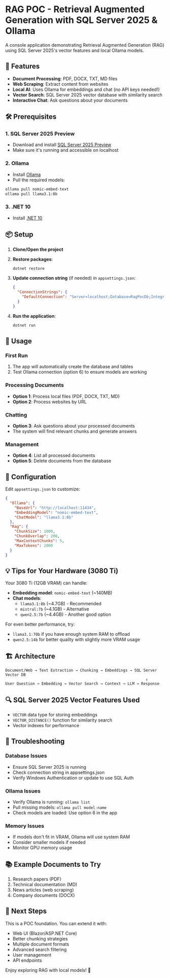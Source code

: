 # RAG POC - Retrieval Augmented Generation with SQL Server 2025 & Ollama

A console application demonstrating Retrieval Augmented Generation (RAG) using SQL Server 2025's vector features and local Ollama models.

## 🚀 Features

- **Document Processing**: PDF, DOCX, TXT, MD files
- **Web Scraping**: Extract content from websites
- **Local AI**: Uses Ollama for embeddings and chat (no API keys needed!)
- **Vector Search**: SQL Server 2025 vector database with similarity search
- **Interactive Chat**: Ask questions about your documents

## 🛠️ Prerequisites

### 1. SQL Server 2025 Preview
- Download and install [SQL Server 2025 Preview](https://info.microsoft.com/ww-landing-sql-server-2025.html)
- Make sure it's running and accessible on localhost

### 2. Ollama
- Install [Ollama](https://ollama.ai) 
- Pull the required models:
```bash
ollama pull nomic-embed-text
ollama pull llama3.1:8b
```

### 3. .NET 10
- Install [.NET 10](https://dotnet.microsoft.com/download/dotnet/10.0)

## 📦 Setup

1. **Clone/Open the project**
2. **Restore packages**:
   ```bash
   dotnet restore
   ```

3. **Update connection string** (if needed) in `appsettings.json`:
   ```json
   {
     "ConnectionStrings": {
       "DefaultConnection": "Server=localhost;Database=RagPocDb;Integrated Security=true;TrustServerCertificate=true;"
     }
   }
   ```

4. **Run the application**:
   ```bash
   dotnet run
   ```

## 🎯 Usage

### First Run
1. The app will automatically create the database and tables
2. Test Ollama connection (option 6) to ensure models are working

### Processing Documents
- **Option 1**: Process local files (PDF, DOCX, TXT, MD)
- **Option 2**: Process websites by URL

### Chatting
- **Option 3**: Ask questions about your processed documents
- The system will find relevant chunks and generate answers

### Management
- **Option 4**: List all processed documents
- **Option 5**: Delete documents from the database

## 🔧 Configuration

Edit `appsettings.json` to customize:

```json
{
  "Ollama": {
    "BaseUrl": "http://localhost:11434",
    "EmbeddingModel": "nomic-embed-text",
    "ChatModel": "llama3.1:8b"
  },
  "Rag": {
    "ChunkSize": 1000,
    "ChunkOverlap": 200,
    "MaxContextChunks": 5,
    "MaxTokens": 2000
  }
}
```

## 💡 Tips for Your Hardware (3080 Ti)

Your 3080 Ti (12GB VRAM) can handle:
- **Embedding model**: `nomic-embed-text` (~140MB)
- **Chat models**: 
  - `llama3.1:8b` (~4.7GB) - Recommended
  - `mistral:7b` (~4.1GB) - Alternative
  - `qwen2.5:7b` (~4.4GB) - Another good option

For even better performance, try:
- `llama3.1:70b` if you have enough system RAM to offload
- `qwen2.5:14b` for better quality with slightly more VRAM usage

## 🏗️ Architecture

```
Document/Web → Text Extraction → Chunking → Embeddings → SQL Server Vector DB
                                                              ↓
User Question → Embedding → Vector Search → Context → LLM → Response
```

## 🔍 SQL Server 2025 Vector Features Used

- `VECTOR` data type for storing embeddings
- `VECTOR_DISTANCE()` function for similarity search
- Vector indexes for performance

## 🐛 Troubleshooting

### Database Issues
- Ensure SQL Server 2025 is running
- Check connection string in appsettings.json
- Verify Windows Authentication or update to use SQL Auth

### Ollama Issues
- Verify Ollama is running: `ollama list`
- Pull missing models: `ollama pull model-name`
- Check models are loaded: Use option 6 in the app

### Memory Issues
- If models don't fit in VRAM, Ollama will use system RAM
- Consider smaller models if needed
- Monitor GPU memory usage

## 📚 Example Documents to Try

1. Research papers (PDF)
2. Technical documentation (MD)
3. News articles (web scraping)
4. Company documents (DOCX)

## 🚀 Next Steps

This is a POC foundation. You can extend it with:
- Web UI (Blazor/ASP.NET Core)
- Better chunking strategies
- Multiple document formats
- Advanced search filtering
- User management
- API endpoints

Enjoy exploring RAG with local models! 🎉

